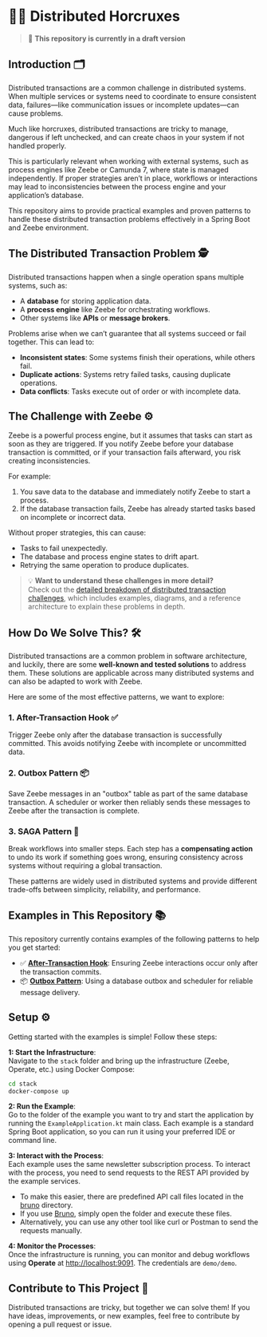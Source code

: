 # 🧙‍♂️ Distributed Horcruxes

> 🚧 **This repository is currently in a draft version**

## **Introduction** 🗂

Distributed transactions are a common challenge in distributed systems.
When multiple services or systems need to coordinate to ensure consistent data,
failures—like communication issues or incomplete updates—can cause problems.

Much like horcruxes, distributed transactions are tricky to manage,
dangerous if left unchecked, and can create chaos in your system if not handled properly.

This is particularly relevant when working with external systems,
such as process engines like Zeebe or Camunda 7, where state is managed independently.
If proper strategies aren’t in place, workflows or interactions may lead to inconsistencies
between the process engine and your application’s database.

This repository aims to provide practical examples and proven patterns
to handle these distributed transaction problems effectively in a Spring Boot and Zeebe environment.

## **The Distributed Transaction Problem** 🕵️

Distributed transactions happen when a single operation spans multiple systems, such as:

- A **database** for storing application data.
- A **process engine** like Zeebe for orchestrating workflows.
- Other systems like **APIs** or **message brokers**.

Problems arise when we can’t guarantee that all systems succeed or fail together. This can lead to:

- **Inconsistent states**: Some systems finish their operations, while others fail.
- **Duplicate actions**: Systems retry failed tasks, causing duplicate operations.
- **Data conflicts**: Tasks execute out of order or with incomplete data.

## **The Challenge with Zeebe** ⚙️

Zeebe is a powerful process engine, but it assumes that tasks can start as soon as they are triggered. If you notify
Zeebe before your database transaction is committed, or if your transaction fails afterward, you risk creating
inconsistencies.

For example:

1. You save data to the database and immediately notify Zeebe to start a process.
2. If the database transaction fails, Zeebe has already started tasks based on incomplete or incorrect data.

Without proper strategies, this can cause:

- Tasks to fail unexpectedly.
- The database and process engine states to drift apart.
- Retrying the same operation to produce duplicates.

> 💡 **Want to understand these challenges in more detail?**<br/>
> Check out the [detailed breakdown of distributed transaction challenges](challanges.md),
> which includes examples, diagrams, and a reference architecture to explain these problems in depth.

## **How Do We Solve This?** 🛠

Distributed transactions are a common problem in software architecture,
and luckily, there are some **well-known and tested solutions** to address them.
These solutions are applicable across many distributed systems and can also be adapted to work with Zeebe.

Here are some of the most effective patterns, we want to explore:

### **1. After-Transaction Hook** ✅

Trigger Zeebe only after the database transaction is successfully committed.
This avoids notifying Zeebe with incomplete or uncommitted data.

### **2. Outbox Pattern** 📦

Save Zeebe messages in an "outbox" table as part of the same database transaction.
A scheduler or worker then reliably sends these messages to Zeebe after the transaction is complete.

### **3. SAGA Pattern** 🔁

Break workflows into smaller steps.
Each step has a **compensating action** to undo its work if something goes wrong,
ensuring consistency across systems without requiring a global transaction.

These patterns are widely used in distributed systems
and provide different trade-offs between simplicity, reliability, and performance.

## **Examples in This Repository** 📚

This repository currently contains examples of the following patterns to help you get started:

- ✅ [**After-Transaction Hook**](./examples/after-transaction/README.md):
  Ensuring Zeebe interactions occur only after the transaction commits.
- 📦 [**Outbox Pattern**](./examples/outbox/README.md):
  Using a database outbox and scheduler for reliable message delivery.

## **Setup** ⚙️

Getting started with the examples is simple! Follow these steps:

**1: Start the Infrastructure**:  
Navigate to the `stack` folder and bring up the infrastructure (Zeebe, Operate, etc.) using Docker Compose:

   ```bash
   cd stack
   docker-compose up
   ```

**2: Run the Example**:  
Go to the folder of the example you want to try and start the application by running the `ExampleApplication.kt` main
class.
Each example is a standard Spring Boot application,
so you can run it using your preferred IDE or command line.

**3: Interact with the Process**:  
Each example uses the same newsletter subscription process.
To interact with the process, you need to send requests to the REST API provided by the example services.

- To make this easier, there are predefined API call files located in the [bruno](bruno) directory.
- If you use [Bruno](https://www.usebruno.com/), simply open the folder and execute these files.
- Alternatively, you can use any other tool like curl or Postman to send the requests manually.

**4: Monitor the Processes**:  
Once the infrastructure is running, you can monitor and debug workflows using **Operate**
at [http://localhost:9091](http://localhost:9091).
The credentials are `demo/demo`.

## **Contribute to This Project** 🤝

Distributed transactions are tricky, but together we can solve them!
If you have ideas, improvements, or new examples,
feel free to contribute by opening a pull request or issue.
